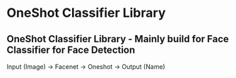 # OneShot Classifier Library
## OneShot Classifier Library - Mainly build for Face Classifier for Face Detection

Input (Image) -> Facenet -> Oneshot -> Output (Name)

